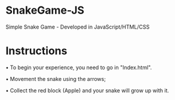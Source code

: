 # SnakeGame-JS
Simple Snake Game - Developed in JavaScript/HTML/CSS
<h1> Instructions </h1>
<p>• To begin your experience, you need to go in "Index.html". </p>
<p>• Movement the snake using the arrows; </p>
<p>• Collect the red block (Apple) and your snake will grow up with it.</p>
